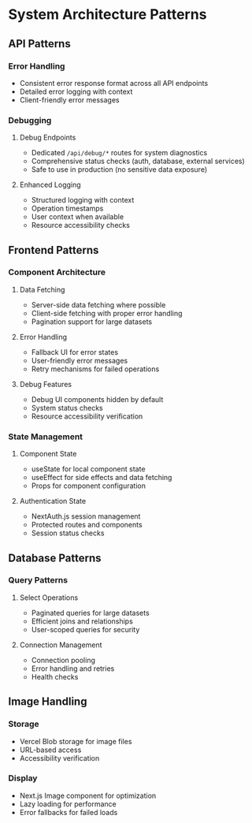 # System Architecture Patterns

## API Patterns

### Error Handling
- Consistent error response format across all API endpoints
- Detailed error logging with context
- Client-friendly error messages

### Debugging
1. Debug Endpoints
   - Dedicated `/api/debug/*` routes for system diagnostics
   - Comprehensive status checks (auth, database, external services)
   - Safe to use in production (no sensitive data exposure)

2. Enhanced Logging
   - Structured logging with context
   - Operation timestamps
   - User context when available
   - Resource accessibility checks

## Frontend Patterns

### Component Architecture
1. Data Fetching
   - Server-side data fetching where possible
   - Client-side fetching with proper error handling
   - Pagination support for large datasets

2. Error Handling
   - Fallback UI for error states
   - User-friendly error messages
   - Retry mechanisms for failed operations

3. Debug Features
   - Debug UI components hidden by default
   - System status checks
   - Resource accessibility verification

### State Management
1. Component State
   - useState for local component state
   - useEffect for side effects and data fetching
   - Props for component configuration

2. Authentication State
   - NextAuth.js session management
   - Protected routes and components
   - Session status checks

## Database Patterns

### Query Patterns
1. Select Operations
   - Paginated queries for large datasets
   - Efficient joins and relationships
   - User-scoped queries for security

2. Connection Management
   - Connection pooling
   - Error handling and retries
   - Health checks

## Image Handling

### Storage
- Vercel Blob storage for image files
- URL-based access
- Accessibility verification

### Display
- Next.js Image component for optimization
- Lazy loading for performance
- Error fallbacks for failed loads
